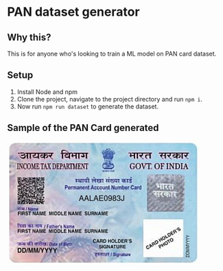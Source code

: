 # PAN dataset generator

## Why this?
  This is for anyone who's looking to train a ML model on PAN card dataset. 

## Setup

  1. Install Node and npm
  2. Clone the project, navigate to the project directory and run `npm i`.
  3. Now run `npm run dataset` to generate the dataset.



## Sample of the PAN Card generated

![Sample PAN](/assets/pan_result_sample.jpg)


